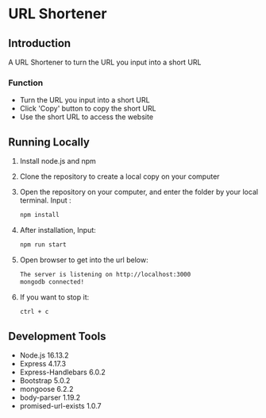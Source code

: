 # URL Shortener

## Introduction

A URL Shortener to turn the URL you input into a short URL

### Function

- Turn the URL you input into a short URL
- Click 'Copy' button to copy the short URL  
- Use the short URL to access the website


## Running Locally


1. Install node.js and npm
2. Clone the repository to create a local copy on your computer 
3. Open the repository on your computer, and enter the folder by your local terminal. Input :

   ```bash
   npm install
   ```

4. After installation, Input:

   ```bash
   npm run start
   ```

5. Open browser to get into the url below:

   ```bash
   The server is listening on http://localhost:3000
   mongodb connected!

   ```

6. If you want to stop it: 

   ```bash
   ctrl + c
   ```

## Development Tools

- Node.js 16.13.2
- Express 4.17.3
- Express-Handlebars 6.0.2
- Bootstrap 5.0.2
- mongoose 6.2.2
- body-parser 1.19.2
- promised-url-exists 1.0.7

